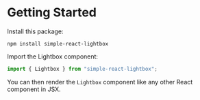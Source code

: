 # Getting Started

Install this package:

```shell
npm install simple-react-lightbox
```

Import the Lightbox component:

```js
import { Lightbox } from "simple-react-lightbox";
```

You can then render the `Lightbox` component like any other React component in JSX.
